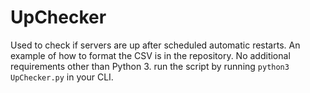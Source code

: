 # UpChecker
Used to check if servers are up after scheduled automatic restarts. An example of how to format the CSV is in the repository. 
No additional requirements other than Python 3. run the script by running `python3 UpChecker.py` in your CLI.
